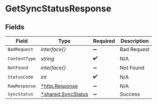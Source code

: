 # GetSyncStatusResponse


## Fields

| Field                                                   | Type                                                    | Required                                                | Description                                             |
| ------------------------------------------------------- | ------------------------------------------------------- | ------------------------------------------------------- | ------------------------------------------------------- |
| `BadRequest`                                            | *interface{}*                                           | :heavy_minus_sign:                                      | Bad Request                                             |
| `ContentType`                                           | *string*                                                | :heavy_check_mark:                                      | N/A                                                     |
| `NotFound`                                              | *interface{}*                                           | :heavy_minus_sign:                                      | Not Found                                               |
| `StatusCode`                                            | *int*                                                   | :heavy_check_mark:                                      | N/A                                                     |
| `RawResponse`                                           | [*http.Response](https://pkg.go.dev/net/http#Response)  | :heavy_minus_sign:                                      | N/A                                                     |
| `SyncStatus`                                            | [*shared.SyncStatus](../../models/shared/syncstatus.md) | :heavy_minus_sign:                                      | Success                                                 |